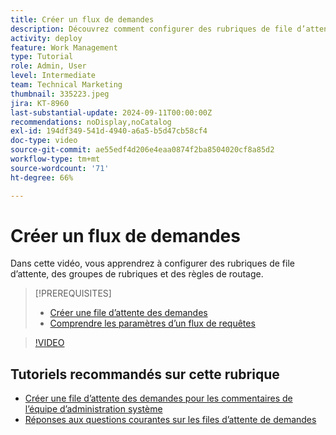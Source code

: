 ```yaml
---
title: Créer un flux de demandes
description: Découvrez comment configurer des rubriques de file d’attente, des groupes de rubriques et des règles de routage pour faciliter la gestion des demandes et de la prise de travail.
activity: deploy
feature: Work Management
type: Tutorial
role: Admin, User
level: Intermediate
team: Technical Marketing
thumbnail: 335223.jpeg
jira: KT-8960
last-substantial-update: 2024-09-11T00:00:00Z
recommendations: noDisplay,noCatalog
exl-id: 194df349-541d-4940-a6a5-b5d47cb58cf4
doc-type: video
source-git-commit: ae55edf4d206e4eaa0874f2ba8504020cf8a85d2
workflow-type: tm+mt
source-wordcount: '71'
ht-degree: 66%

---
```


# Créer un flux de demandes

Dans cette vidéo, vous apprendrez à configurer des rubriques de file d’attente, des groupes de rubriques et des règles de routage.

>[!PREREQUISITES]
>
>* [Créer une file d’attente des demandes](/help/manage-work/request-queues/create-a-request-queue.md)
>* [Comprendre les paramètres d’un flux de requêtes](/help/manage-work/request-queues/understand-settings-for-a-flow-request.md)

>[!VIDEO](https://video.tv.adobe.com/v/335223/?quality=12&learn=on)

## Tutoriels recommandés sur cette rubrique

* [Créer une file d’attente des demandes pour les commentaires de l’équipe d’administration système](/help/manage-work/request-queues/create-a-system-admin-feedback-request-queue.md)
* [Réponses aux questions courantes sur les files d’attente de demandes](/help/manage-work/request-queues/request-queue-faq.md)


